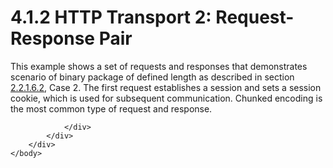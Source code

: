 <html dir="LTR" xmlns:mshelp="http://msdn.microsoft.com/mshelp" xmlns:ddue="http://ddue.schemas.microsoft.com/authoring/2003/5" xmlns:xlink="http://www.w3.org/1999/xlink" xmlns:tool="http://www.microsoft.com/tooltip">
    <head>
        <meta http-equiv="Content-Type" content="text/html; CHARSET=utf-8"></meta>
        <meta name="save" content="history"></meta>
        <title>4.1.2 HTTP Transport 2: Request-Response Pair</title>
        <xml>
            <mshelp:toctitle title="4.1.2 HTTP Transport 2: Request-Response Pair"></mshelp:toctitle>
            <mshelp:rltitle title="[MS-SSAS8]: HTTP Transport 2: Request-Response Pair"></mshelp:rltitle>
            <mshelp:keyword index="A" term="5a18f872-0551-46b5-b135-530510959a65"></mshelp:keyword>
            <mshelp:attr name="DCSext.ContentType" value="open specification"></mshelp:attr>
            <mshelp:attr name="AssetID" value="5a18f872-0551-46b5-b135-530510959a65"></mshelp:attr>
            <mshelp:attr name="TopicType" value="kbRef"></mshelp:attr>
            <mshelp:attr name="DCSext.Title" value="[MS-SSAS8]: HTTP Transport 2: Request-Response Pair" />
        </xml>
    </head>
    <body>
        <div id="header">
            <h1 class="heading">4.1.2 HTTP Transport 2: Request-Response Pair</h1>
        </div>
        <div id="mainSection">
            <div id="mainBody">
                <div id="allHistory" class="saveHistory"></div>
                <div id="sectionSection0" class="section" name="collapseableSection">
                    

<p>This example shows a set of requests and responses that
demonstrates scenario of binary package of defined length as described in
section <a href="728ff258-6c92-46da-a67a-3b696971d2d6.htm">2.2.1.6.2</a>, Case
2. The first request establishes a session and sets a session cookie, which is
used for subsequent communication. Chunked encoding is the most common type of
request and response.</p>


                </div>
            </div>
        </div>
    </body>
</html>